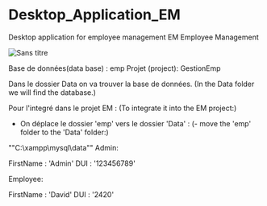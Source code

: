# Desktop_Application_EM
Desktop application for employee management
                  EM Employee Management

![Sans titre](https://user-images.githubusercontent.com/79658236/212333135-adc8a466-1891-4faa-a30e-122aea8b1add.gif)

Base de données(data base) : emp
Projet (project): GestionEmp

Dans le dossier Data on va trouver la base de données.
 (In the Data folder we will find the database.)

Pour l'integré dans le projet EM :
      (To integrate it into the EM project:)
      
- On déplace le dossier 'emp' vers le dossier 'Data' :
          (- move the 'emp' folder to the 'Data' folder:)
                
""C:\xampp\mysql\data""
Admin:

FirstName : 'Admin'
DUI : '123456789'

Employee:

FirstName : 'David'
DUI : '2420'
